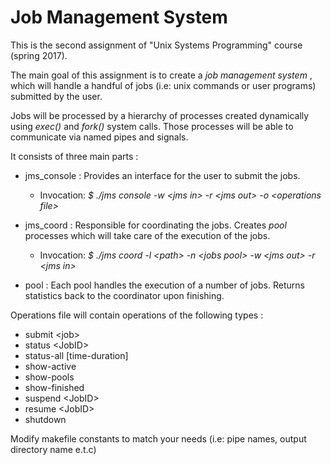 # Job Management System

This is the second assignment of "Unix Systems Programming" course (spring 2017).

The main goal of this assignment is to create a *job management system* , which will handle a handful of jobs (i.e: unix commands or user programs) submitted by the user.

Jobs will be processed by a hierarchy of processes created dynamically using *exec()* and *fork()* system calls. Those processes will be able to communicate via named pipes and signals.

It consists of three main parts :

  * jms_console : Provides an interface for the user to submit the jobs.
    * Invocation: *$ ./jms console -w \<jms in> -r \<jms out> -o \<operations file>* 
    
  * jms_coord   : Responsible for coordinating the jobs. Creates *pool* processes which will take care of the execution of the jobs.
    * Invocation: *$ ./jms coord -l \<path> -n \<jobs pool> -w \<jms out> -r \<jms in>*  
    
  * pool        : Each pool handles the execution of a number of jobs. Returns statistics back to the coordinator upon finishing.
  
  
Operations file will contain operations of the following types :

  * submit \<job>
  * status \<JobID>
  * status-all \[time-duration]
  * show-active
  * show-pools
  * show-finished
  * suspend \<JobID>
  * resume \<JobID>
  * shutdown

Modify makefile constants to match your needs (i.e: pipe names, output directory name e.t.c)
